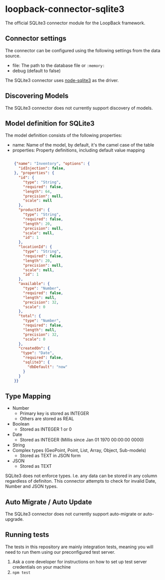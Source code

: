 # loopback-connector-sqlite3

The official SQLite3 connector module for the LoopBack framework.

## Connector settings

The connector can be configured using the following settings from the data source.
* file: The path to the database file or `:memory:`
* debug (default to false)

The SQLite3 connector uses [node-sqlite3](https://github.com/mapbox/node-sqlite3) as the driver.

## Discovering Models

The SQLite3 connector does not currently support discovery of models.

## Model definition for SQLite3

The model definition consists of the following properties:

* name: Name of the model, by default, it's the camel case of the table
* properties: Property definitions, including default value mapping

```json

    {"name": "Inventory", "options": {
      "idInjection": false,
    }, "properties": {
      "id": {
        "type": "String",
        "required": false,
        "length": 64,
        "precision": null,
        "scale": null
      },
      "productId": {
        "type": "String",
        "required": false,
        "length": 20,
        "precision": null,
        "scale": null,
        "id": 1
      },
      "locationId": {
        "type": "String",
        "required": false,
        "length": 20,
        "precision": null,
        "scale": null,
        "id": 1
      },
      "available": {
        "type": "Number",
        "required": false,
        "length": null,
        "precision": 32,
        "scale": 0
      },
      "total": {
        "type": "Number",
        "required": false,
        "length": null,
        "precision": 32,
        "scale": 0
      },
      "createdOn": {
       "type": "Date",
        "required": false,
        "sqlite3": {
          "dbDefault": "now"
        }
      }
    }}

```

## Type Mapping

 - Number
    - Primary key is stored as INTEGER
    - Others are stored as REAL
 - Boolean
    - Stored as INTEGER 1 or 0
 - Date
    - Stored as INTEGER (Millis since Jan 01 1970 00:00:00 0000)
 - String
 - Complex types (GeoPoint, Point, List, Array, Object, Sub-models)
    - Stored as TEXT in JSON form
 - JSON
    - Stored as TEXT
    
SQLite3 does not enforce types. I.e. any data can be stored in any column regardless of definiton.
This connector attempts to check for invalid Date, Number and JSON types.

## Auto Migrate / Auto Update

The SQLite3 connector does not currently support auto-migrate or auto-upgrade.

## Running tests

The tests in this repository are mainly integration tests, meaning you will need
to run them using our preconfigured test server.

1. Ask a core developer for instructions on how to set up test server
   credentials on your machine
2. `npm test`
